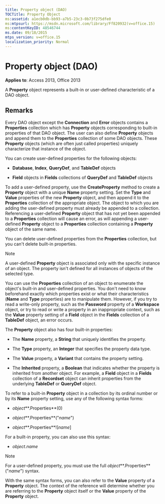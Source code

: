```yaml
---
title: Property object (DAO)
TOCTitle: Property Object
ms:assetid: a1ecb0db-bb93-a7b5-23c3-0b73f275dfe0
ms:mtpsurl: https://msdn.microsoft.com/library/Ff820932(v=office.15)
ms:contentKeyID: 48546744
ms.date: 09/18/2015
mtps_version: v=office.15
localization_priority: Normal
---
```


# Property object (DAO)

**Applies to**: Access 2013, Office 2013

A **Property** object represents a built-in or user-defined characteristic of a DAO object.

## Remarks

Every DAO object except the **Connection** and **Error** objects contains a **Properties** collection which has **Property** objects corresponding to built-in properties of that DAO object. The user can also define **Property** objects and append them to the **Properties** collection of some DAO objects. These **Property** objects (which are often just called properties) uniquely characterize that instance of the object.

You can create user-defined properties for the following objects:

- **Database**, **Index**, **QueryDef**, and **TableDef** objects

- **Field** objects in **Fields** collections of **QueryDef** and **TableDef** objects

To add a user-defined property, use the **CreateProperty** method to create a **Property** object with a unique **Name** property setting. Set the **Type** and **Value** properties of the new **Property** object, and then append it to the **Properties** collection of the appropriate object. The object to which you are adding the user-defined property must already be appended to a collection. Referencing a user-defined **Property** object that has not yet been appended to a **Properties** collection will cause an error, as will appending a user-defined **Property** object to a **Properties** collection containing a **Property** object of the same name.

You can delete user-defined properties from the **Properties** collection, but you can't delete built-in properties.

> [!NOTE]
> A user-defined **Property** object is associated only with the specific instance of an object. The property isn't defined for all instances of objects of the selected type.

You can use the **Properties** collection of an object to enumerate the object's built-in and user-defined properties. You don't need to know beforehand exactly which properties exist or what their characteristics (**Name** and **Type** properties) are to manipulate them. However, if you try to read a write-only property, such as the **Password** property of a **Workspace** object, or try to read or write a property in an inappropriate context, such as the **Value** property setting of a **Field** object in the **Fields** collection of a **TableDef** object, an error occurs.

The **Property** object also has four built-in properties:

- The **Name** property, a **String** that uniquely identifies the property.

- The **Type** property, an **Integer** that specifies the property data type.

- The **Value** property, a **Variant** that contains the property setting.

- The **Inherited** property, a **Boolean** that indicates whether the property is inherited from another object. For example, a **Field** object in a **Fields** collection of a **Recordset** object can inherit properties from the underlying **TableDef** or **QueryDef** object.

To refer to a built-in **Property** object in a collection by its ordinal number or by its **Name** property setting, use any of the following syntax forms:

- *object***.Properties**(0)

- *object***.Properties**("*name*")

- *object***.Properties**\!\[*name*\]

For a built-in property, you can also use this syntax:

- *object*.*name*

> [!NOTE]
> For a user-defined property, you must use the full *object***.Properties**("*name*") syntax.

With the same syntax forms, you can also refer to the **Value** property of a **Property** object. The context of the reference will determine whether you are referring to the **Property** object itself or the **Value** property of the **Property** object.

